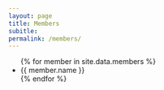 ```yaml
---
layout: page
title: Members
subitle: 
permalink: /members/
---
```


<ul>
{% for member in site.data.members %}
    <li>{{ member.name }}</li>
{% endfor %}
</ul>
